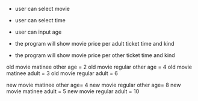 * user can select movie
* user can select time
* user can input age

* the program will show movie price per adult ticket time and kind



* the program will show movie price per other ticket time and kind

old movie matinee other age = 2
old movie regular other age = 4
old movie matinee adult = 3
old movie regular adult = 6


new movie matinee  other age= 4
new movie regular  other age= 8
new movie matinee adult = 5
new movie regular adult = 10
